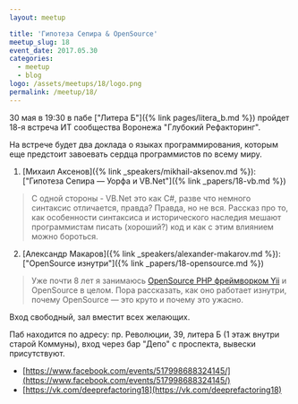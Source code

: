 ```yaml
---
layout: meetup

title: 'Гипотеза Сепира & OpenSource'
meetup_slug: 18
event_date: 2017.05.30
categories:
  - meetup
  - blog
logo: /assets/meetups/18/logo.png
permalink: /meetup/18/
---
```


30 мая в 19:30 в пабе ["Литера Б"]({% link pages/litera_b.md %}) пройдет 18-я встреча ИТ сообщества
Воронежа "Глубокий Рефакторинг".

На встрече будет два доклада о языках программирования, которым
еще предстоит завоевать сердца программистов по всему миру.

1. [Михаил Аксенов]({% link _speakers/mikhail-aksenov.md %}): ["Гипотеза Сепира — Уорфа и VB.Net"]({% link _papers/18-vb.md %})
> С одной стороны - VB.Net это как C#, разве что немного синтаксис
отличается, правда? Правда, но не вся. Рассказ про то, как особенности
синтаксиса и исторического наследия мешают программистам писать
(хороший?) код и как с этим влиянием можно бороться.

2. [Александр Макаров]({% link _speakers/alexander-makarov.md %}): ["OpenSource изнутри"]({% link _papers/18-opensource.md %})
> Уже почти 8 лет я занимаюсь [OpenSource PHP фреймворком Yii](http://www.yiiframework.com/) и OpenSource
в целом. Пора рассказать, как оно работает изнутри, почему
OpenSource — это круто и почему это ужасно.

Вход свободный, зал вместит всех желающих.

Паб находится по адресу: пр. Революции, 39, литера Б
(1 этаж внутри старой Коммуны), вход через бар "Депо" с проспекта,
вывески присутствуют.

* [https://www.facebook.com/events/517998688324145/](https://www.facebook.com/events/517998688324145/)
* [https://vk.com/deeprefactoring18](https://vk.com/deeprefactoring18)

